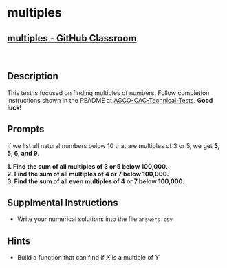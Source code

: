 # multiples
## [multiples - GitHub Classroom](https://classroom.github.com/a/zhE0PjjE)
<br> 

## Description
This test is focused on finding multiples of numbers. Follow completion instructions shown in the README at [AGCO-CAC-Technical-Tests](https://github.com/AGCO-CAC-Technical-Tests). **Good luck!**

## Prompts
If we list all natural numbers below 10 that are multiples of 3 or 5, we get **3, 5, 6, and 9**. 

**1. Find the sum of all multiples of 3 or 5 below 100,000.** <br>
**2. Find the sum of all multiples of 4 or 7 below 100,000.** <br>
**3. Find the sum of all even multiples of 4 or 7 below 100,000.** 

## Supplmental Instructions
* Write your numerical solutions into the file `answers.csv`

## Hints
* Build a function that can find if *X* is a multiple of *Y*